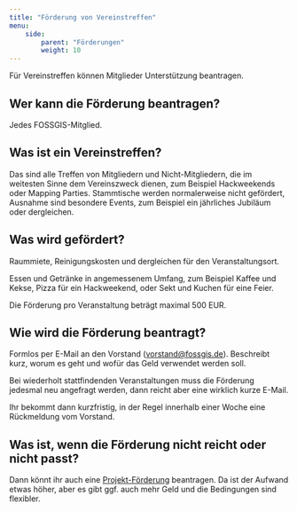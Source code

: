 ```yaml
---
title: "Förderung von Vereinstreffen"
menu:
    side:
        parent: "Förderungen"
        weight: 10
---
```


Für Vereinstreffen können Mitglieder Unterstützung beantragen.

## Wer kann die Förderung beantragen?

Jedes FOSSGIS-Mitglied.

## Was ist ein Vereinstreffen?

Das sind alle Treffen von Mitgliedern und Nicht-Mitgliedern, die im weitesten
Sinne dem Vereinszweck dienen, zum Beispiel Hackweekends oder Mapping Parties.
Stammtische werden normalerweise nicht gefördert, Ausnahme sind besondere
Events, zum Beispiel ein jährliches Jubiläum oder dergleichen.

## Was wird gefördert?

Raummiete, Reinigungskosten und dergleichen für den Veranstaltungsort.

Essen und Getränke in angemessenem Umfang, zum Beispiel Kaffee und Kekse, Pizza
für ein Hackweekend, oder Sekt und Kuchen für eine Feier.

Die Förderung pro Veranstaltung beträgt maximal 500 EUR.

## Wie wird die Förderung beantragt?

Formlos per E-Mail an den Vorstand
([vorstand@fossgis.de](mailto:vorstand@fossgis.de)). Beschreibt kurz, worum es
geht und wofür das Geld verwendet werden soll.

Bei wiederholt stattfindenden Veranstaltungen muss die Förderung jedesmal neu
angefragt werden, dann reicht aber eine wirklich kurze E-Mail.

Ihr bekommt dann kurzfristig, in der Regel innerhalb einer Woche eine
Rückmeldung vom Vorstand.

## Was ist, wenn die Förderung nicht reicht oder nicht passt?

Dann könnt ihr auch eine [Projekt-Förderung](/förderungen/projektförderungen)
beantragen. Da ist der Aufwand etwas höher, aber es gibt ggf. auch mehr Geld
und die Bedingungen sind flexibler.

